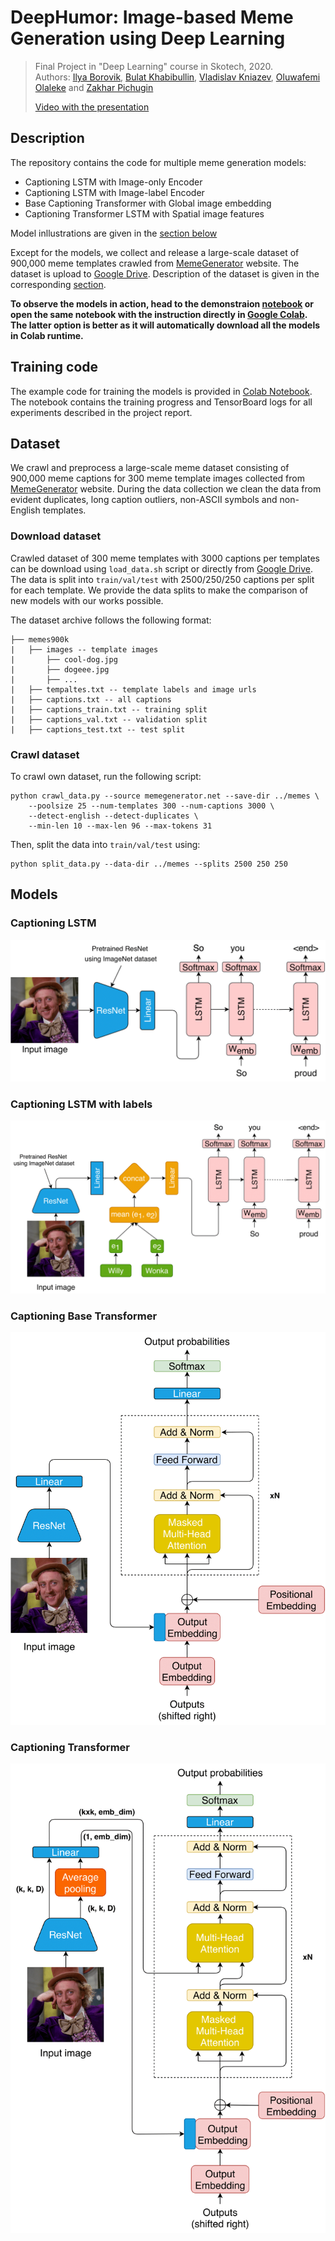 # DeepHumor: Image-based Meme Generation using Deep Learning

> Final Project in "Deep Learning" course in Skotech, 2020.  
> Authors: [Ilya Borovik](https://github.com/ilya16), [Bulat Khabibullin](https://github.com/MrWag2), [Vladislav Kniazev](https://github.com/Vladoskn), [Oluwafemi Olaleke](https://github.com/6861) and [Zakhar Pichugin](https://github.com/zakharpichugin)
>
> [Video with the presentation](https://youtu.be/gf-HcRwsSfI)  

## Description

The repository contains the code for multiple meme generation models:

- Captioning LSTM with Image-only Encoder
- Captioning LSTM with Image-label Encoder
- Base Captioning Transformer with Global image embedding
- Captioning Transformer LSTM with Spatial image features

Model inllustrations are given in the [section below](#models)

Except for the models, we collect and release a large-scale dataset of 900,000 meme templates crawled from [MemeGenerator](https://memegenerator.net) website.
The dataset is upload to [Google Drive](https://drive.google.com/file/d/1j6YG3skamxA1-mdogC1kRjugFuOkHt_A). Description of the dataset is given in the corresponding [section](#dataset).

**To observe the models in action, head to the demonstraion [notebook](deephumor_demo.ipynb) or open the same notebook with the instruction directly in [Google Colab](https://colab.research.google.com/drive/12KxXF_ch-DapDklf_AxHGU-X9RfXLvtR). The latter option is better as it will automatically download all the models in Colab runtime.**

## Training code

The example code for training the models is provided in [Colab Notebook](https://colab.research.google.com/drive/1ayyWPuOw8ET2SRZ5KD-r4dwMH4jBn-B8). The notebook contains the training progress and TensorBoard logs for all experiments described in the project report.

## Dataset

We crawl and preprocess a large-scale meme dataset consisting of 900,000 meme captions for 300 meme template images collected from [MemeGenerator](https://memegenerator.net) website.
During the data collection we clean the data from evident duplicates, long caption outliers, non-ASCII symbols and non-English templates.

### Download dataset
Crawled dataset of 300 meme templates with 3000 captions per templates can be download
using `load_data.sh` script or directly from [Google Drive](https://drive.google.com/file/d/1j6YG3skamxA1-mdogC1kRjugFuOkHt_A). The data is split into `train/val/test` with 2500/250/250 captions per split for each template. We provide the data splits to make the comparison of new models with our works possible.

The dataset archive follows the following format:

```
├── memes900k
|   ├── images -- template images
|       ├── cool-dog.jpg
|       ├── dogeee.jpg
|       ├── ...
|   ├── tempaltes.txt -- template labels and image urls
|   ├── captions.txt -- all captions
|   ├── captions_train.txt -- training split
|   ├── captions_val.txt -- validation split
|   ├── captions_test.txt -- test split
```

### Crawl dataset
To crawl own dataset, run the following script:
```shell script
python crawl_data.py --source memegenerator.net --save-dir ../memes \
    --poolsize 25 --num-templates 300 --num-captions 3000 \
    --detect-english --detect-duplicates \
    --min-len 10 --max-len 96 --max-tokens 31
```

Then, split the data into `train/val/test` using:
```shell script
python split_data.py --data-dir ../memes --splits 2500 250 250
```

## Models

### Captioning LSTM

![Captioning LSTM](/assets/lstm.png)

### Captioning LSTM with labels
![Captioning LSTM](/assets/lstm-labels.png)

### Captioning Base Transformer

![Captioning LSTM](/assets/base-transformer.png)

### Captioning Transformer
![Captioning LSTM](/assets/transformer.png)
